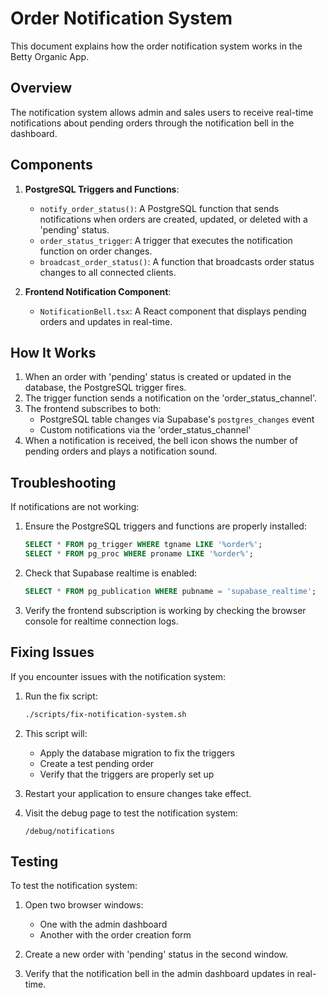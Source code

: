 # Order Notification System

This document explains how the order notification system works in the Betty Organic App.

## Overview

The notification system allows admin and sales users to receive real-time notifications about pending orders through the notification bell in the dashboard.

## Components

1. **PostgreSQL Triggers and Functions**:
   - `notify_order_status()`: A PostgreSQL function that sends notifications when orders are created, updated, or deleted with a 'pending' status.
   - `order_status_trigger`: A trigger that executes the notification function on order changes.
   - `broadcast_order_status()`: A function that broadcasts order status changes to all connected clients.

2. **Frontend Notification Component**:
   - `NotificationBell.tsx`: A React component that displays pending orders and updates in real-time.

## How It Works

1. When an order with 'pending' status is created or updated in the database, the PostgreSQL trigger fires.
2. The trigger function sends a notification on the 'order_status_channel'.
3. The frontend subscribes to both:
   - PostgreSQL table changes via Supabase's `postgres_changes` event
   - Custom notifications via the 'order_status_channel'
4. When a notification is received, the bell icon shows the number of pending orders and plays a notification sound.

## Troubleshooting

If notifications are not working:

1. Ensure the PostgreSQL triggers and functions are properly installed:
   ```sql
   SELECT * FROM pg_trigger WHERE tgname LIKE '%order%';
   SELECT * FROM pg_proc WHERE proname LIKE '%order%';
   ```

2. Check that Supabase realtime is enabled:
   ```sql
   SELECT * FROM pg_publication WHERE pubname = 'supabase_realtime';
   ```

3. Verify the frontend subscription is working by checking the browser console for realtime connection logs.

## Fixing Issues

If you encounter issues with the notification system:

1. Run the fix script:
   ```bash
   ./scripts/fix-notification-system.sh
   ```

2. This script will:
   - Apply the database migration to fix the triggers
   - Create a test pending order
   - Verify that the triggers are properly set up

3. Restart your application to ensure changes take effect.

4. Visit the debug page to test the notification system:
   ```
   /debug/notifications
   ```

## Testing

To test the notification system:

1. Open two browser windows:
   - One with the admin dashboard
   - Another with the order creation form

2. Create a new order with 'pending' status in the second window.
3. Verify that the notification bell in the admin dashboard updates in real-time.
